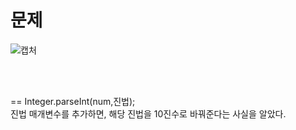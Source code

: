 문제
==
![캡처](https://user-images.githubusercontent.com/73854324/116063835-61d1c080-a6c0-11eb-99a3-ba298b2830f4.PNG)

<br><br>

==
Integer.parseInt(num,진법);   
진법 매개변수를 추가하면, 해당 진법을 10진수로 바꿔준다는 사실을 알았다.   
